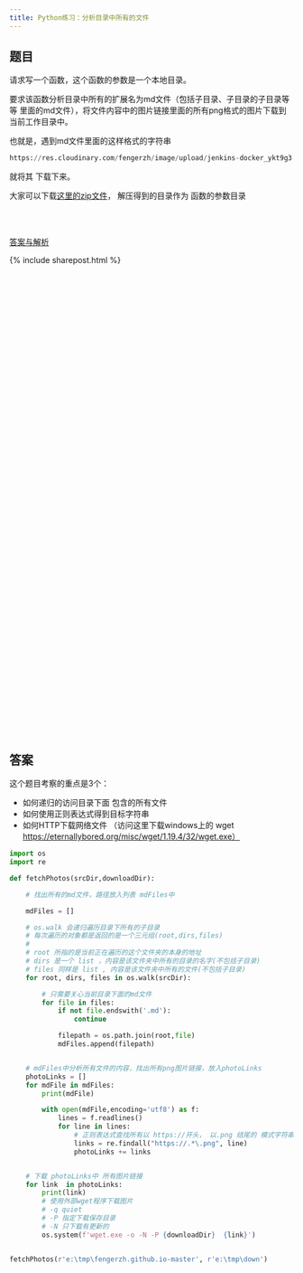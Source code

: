 ```yaml
---
title: Python练习：分析目录中所有的文件
---
```


## 题目

请求写一个函数，这个函数的参数是一个本地目录。

要求该函数分析目录中所有的扩展名为md文件（包括子目录、子目录的子目录等等 里面的md文件），将文件内容中的图片链接里面的所有png格式的图片下载到当前工作目录中。

也就是，遇到md文件里面的这样格式的字符串

```py
https://res.cloudinary.com/fengerzh/image/upload/jenkins-docker_ykt9g3.png
```

就将其 下载下来。


大家可以下载[这里的zip文件](https://github.com/fengerzh/fengerzh.github.io/archive/master.zip)， 解压得到的目录作为 函数的参数目录



<br><br>

 
 

[答案与解析](#答案)



{% include sharepost.html %}


<br><br><br><br><br><br><br><br><br><br><br><br><br><br><br><br><br><br><br><br><br><br><br><br><br><br><br><br><br><br><br><br><br><br><br><br><br><br><br><br><br><br><br><br><br><br><br><br>

## 答案

这个题目考察的重点是3个：

- 如何递归的访问目录下面 包含的所有文件
- 如何使用正则表达式得到目标字符串
- 如何HTTP下载网络文件 （访问这里下载windows上的 wget https://eternallybored.org/misc/wget/1.19.4/32/wget.exe）

```python
import os
import re

def fetchPhotos(srcDir,downloadDir):

    # 找出所有的md文件，路径放入列表 mdFiles中

    mdFiles = []

    # os.walk 会递归遍历目录下所有的子目录
    # 每次遍历的对象都是返回的是一个三元组(root,dirs,files)
    #
    # root 所指的是当前正在遍历的这个文件夹的本身的地址
    # dirs 是一个 list ，内容是该文件夹中所有的目录的名字(不包括子目录)
    # files 同样是 list , 内容是该文件夹中所有的文件(不包括子目录)
    for root, dirs, files in os.walk(srcDir):

        # 只需要关心当前目录下面的md文件
        for file in files:
            if not file.endswith('.md'):
                continue

            filepath = os.path.join(root,file)
            mdFiles.append(filepath)


    # mdFiles中分析所有文件的内容，找出所有png图片链接，放入photoLinks
    photoLinks = []
    for mdFile in mdFiles:
        print(mdFile)

        with open(mdFile,encoding='utf8') as f:
            lines = f.readlines()
            for line in lines:
                # 正则表达式查找所有以 https://开头， 以.png 结尾的 模式字符串
                links = re.findall("https://.*\.png", line)
                photoLinks += links


    # 下载 photoLinks中 所有图片链接
    for link  in photoLinks:
        print(link)
        # 使用外部wget程序下载图片
        # -q quiet
        # -P 指定下载保存目录
        # -N 只下载有更新的
        os.system(f'wget.exe -o -N -P {downloadDir}  {link}')


fetchPhotos(r'e:\tmp\fengerzh.github.io-master', r'e:\tmp\down')
```
